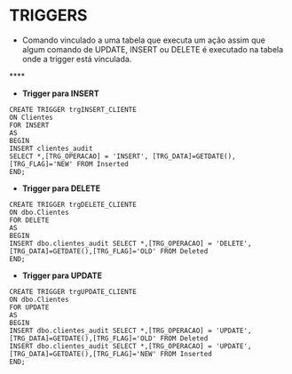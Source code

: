 # TRIGGERS

* Comando vinculado a uma tabela que executa um ação assim que algum comando de UPDATE, INSERT ou DELETE é executado na tabela onde a trigger está vinculada.

\*\*\*\*

* **Trigger para INSERT**

```text
CREATE TRIGGER trgINSERT_CLIENTE
ON Clientes
FOR INSERT
AS
BEGIN
INSERT clientes_audit
SELECT *,[TRG_OPERACAO] = 'INSERT', [TRG_DATA]=GETDATE(), [TRG_FLAG]='NEW' FROM Inserted
END;
```



* **Trigger para DELETE**

```text
CREATE TRIGGER trgDELETE_CLIENTE
ON dbo.Clientes
FOR DELETE
AS
BEGIN
INSERT dbo.clientes_audit SELECT *,[TRG_OPERACAO] = 'DELETE',[TRG_DATA]=GETDATE(),[TRG_FLAG]='OLD' FROM Deleted
END;
```



* **Trigger para UPDATE**

```text
CREATE TRIGGER trgUPDATE_CLIENTE
ON dbo.Clientes
FOR UPDATE
AS
BEGIN
INSERT dbo.clientes_audit SELECT *,[TRG_OPERACAO] = 'UPDATE',[TRG_DATA]=GETDATE(),[TRG_FLAG]='OLD' FROM Deleted
INSERT dbo.clientes_audit SELECT *,[TRG_OPERACAO] = 'UPDATE',[TRG_DATA]=GETDATE(),[TRG_FLAG]='NEW' FROM Inserted
END;
```



